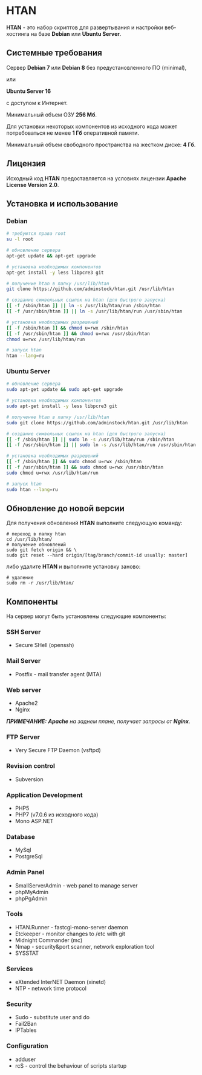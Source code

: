 # HTAN

**HTAN** - это набор скриптов для развертывания и настройки веб-хостинга на базе **Debian** или **Ubuntu Server**.

## Системные требования

Сервер **Debian 7** или **Debian 8** без предустановленного ПО (minimal),

или

**Ubuntu Server 16**

с доступом к Интернет.

Минимальный объем ОЗУ **256 Мб**.

Для установки некоторых компонентов из исходного кода может потребоваться не менее **1 Гб** оперативной памяти.

Минимальный объем свободного пространства на жестком диске: **4 Гб**.

## Лицензия

Исходный код **HTAN** предоставляется на условиях лицензии **Apache License Version 2.0**.

## Установка и использование

### Debian

```bash
# требуются права root
su -l root

# обновление сервера
apt-get update && apt-get upgrade

# установка необходимых компонентов
apt-get install -y less libpcre3 git

# получение htan в папку /usr/lib/htan
git clone https://github.com/adminstock/htan.git /usr/lib/htan

# создание символьных ссылок на htan (для быстрого запуска)
[[ -f /sbin/htan ]] || ln -s /usr/lib/htan/run /sbin/htan
[[ -f /usr/sbin/htan ]] || ln -s /usr/lib/htan/run /usr/sbin/htan

# установка необходимых разрешений
[[ -f /sbin/htan ]] && chmod u=rwx /sbin/htan
[[ -f /usr/sbin/htan ]] && chmod u=rwx /usr/sbin/htan
chmod u=rwx /usr/lib/htan/run

# запуск htan
htan --lang=ru
```

### Ubuntu Server

```bash
# обновление сервера
sudo apt-get update && sudo apt-get upgrade

# установка необходимых компонентов
sudo apt-get install -y less libpcre3 git

# получение htan в папку /usr/lib/htan
sudo git clone https://github.com/adminstock/htan.git /usr/lib/htan

# создание символьных ссылок на htan (для быстрого запуска)
[[ -f /sbin/htan ]] || sudo ln -s /usr/lib/htan/run /sbin/htan
[[ -f /usr/sbin/htan ]] || sudo ln -s /usr/lib/htan/run /usr/sbin/htan

# установка необходимых разрешений
[[ -f /sbin/htan ]] && sudo chmod u=rwx /sbin/htan
[[ -f /usr/sbin/htan ]] && sudo chmod u=rwx /usr/sbin/htan
sudo chmod u=rwx /usr/lib/htan/run

# запуск htan
sudo htan --lang=ru
```

## Обновление до новой версии

Для получения обновлений **HTAN** выполните следующую команду:

```
# переход в папку htan
cd /usr/lib/htan/
# получение обновлений
sudo git fetch origin && \
sudo git reset --hard origin/[tag/branch/commit-id usually: master]
```

либо удалите **HTAN** и выполните установку заново:

```
# удаление
sudo rm -r /usr/lib/htan/
```

## Компоненты

На сервер могут быть установлены следующие компоненты:

### SSH Server
- Secure SHell (openssh)

### Mail Server
- Postfix - mail transfer agent (MTA)

### Web server
- Apache2
- Nginx

_**ПРИМЕЧАНИЕ:** **Apache** на заднем плане, получает запросы от **Nginx**._

### FTP Server
- Very Secure FTP Daemon (vsftpd)

### Revision control
- Subversion

### Application Development
- PHP5
- PHP7 (v7.0.6 из исходного кода)
- Mono ASP.NET

### Database
- MySql
- PostgreSql

### Admin Panel
- SmallServerAdmin - web panel to manage server
- phpMyAdmin
- phpPgAdmin

### Tools
- HTAN.Runner - fastcgi-mono-server daemon
- Etckeeper - monitor changes to /etc with git
- Midnight Commander (mc)
- Nmap - security&port scanner, network exploration tool
- SYSSTAT

### Services
- eXtended InterNET Daemon (xinetd)
- NTP - network time protocol

### Security
- Sudo - substitute user and do
- Fail2Ban
- IPTables

### Configuration
- adduser
- rcS - control the behaviour of scripts startup
